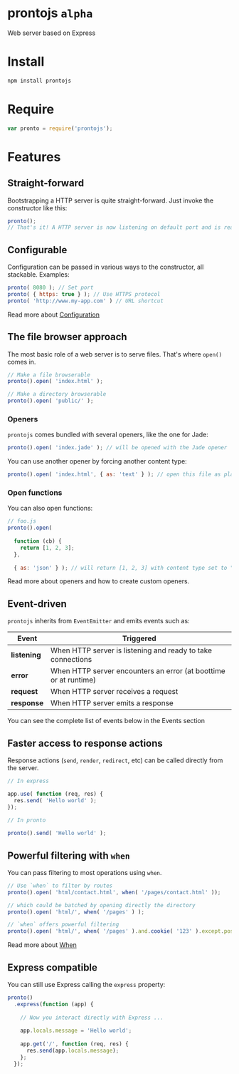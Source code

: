 prontojs `alpha`
========

Web server based on Express

# Install

```bash
npm install prontojs
```

# Require

```js
var pronto = require('prontojs');
```

# Features

## Straight-forward

Bootstrapping a HTTP server is quite straight-forward. Just invoke the constructor like this:

```js
pronto();
// That's it! A HTTP server is now listening on default port and is ready to take connections
```

## Configurable

Configuration can be passed in various ways to the constructor, all stackable. Examples:

```js
pronto( 8080 ); // Set port
pronto( { https: true } ); // Use HTTPS protocol
pronto( 'http://www.my-app.com' ) // URL shortcut
```

Read more about [Configuration](../../blob/master/docs/configuration.md)

## The file browser approach

The most basic role of a web server is to serve files. That's where `open()` comes in.

```js
// Make a file browserable
pronto().open( 'index.html' );

// Make a directory browserable
pronto().open( 'public/' );
```

### Openers

`prontojs` comes bundled with several openers, like the one for Jade:

```js
pronto().open( 'index.jade' ); // will be opened with the Jade opener
```

You can use another opener by forcing another content type:

```js
pronto().open( 'index.html', { as: 'text' } ); // open this file as plain text
```

### Open functions

You can also open functions:

```js
// foo.js
pronto().open(
    
  function (cb) {
    return [1, 2, 3];
  },
  
  { as: 'json' } ); // will return [1, 2, 3] with content type set to "application/json"
```

Read more about openers and how to create custom openers.

## Event-driven

`prontojs` inherits from `EventEmitter` and emits events such as:

| Event | Triggered |
|-------|-----------|
| **listening** | When HTTP server is listening and ready to take connections |
| **error** | When HTTP server encounters an error (at boottime or at runtime) |
| **request** | When HTTP server receives a request |
| **response** | When HTTP server emits a response |

You can see the complete list of events below in the Events section

## Faster access to response actions

Response actions (`send`, `render`, `redirect`, etc) can be called directly from the server.

```js
// In express

app.use( function (req, res) {
  res.send( 'Hello world' );
});
  
// In pronto

pronto().send( 'Hello world' );
```

## Powerful filtering with `when`

You can pass filtering to most operations using `when`.

```js
// Use `when` to filter by routes
pronto().open( 'html/contact.html', when( '/pages/contact.html' ));

// which could be batched by opening directly the directory
pronto().open( 'html/', when( '/pages' ) );

// `when` offers powerful filtering
pronto().open( 'html/', when( '/pages' ).and.cookie( '123' ).except.post );
```

Read more about [When](../../blob/master/docs/when.md)

## Express compatible

You can still use Express calling the `express` property:

```js
pronto()
  .express(function (app) {
    
    // Now you interact directly with Express ...
    
    app.locals.message = 'Hello world';
  
    app.get('/', function (req, res) {
      res.send(app.locals.message);
    };
  });
```

